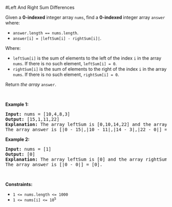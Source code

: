 #Left And Right Sum Differences
<p>Given a <strong>0-indexed</strong> integer array <code>nums</code>, find a <strong>0-indexed </strong>integer array <code>answer</code> where:</p>
<ul>
<li><code>answer.length == nums.length</code>.</li>
<li><code>answer[i] = |leftSum[i] - rightSum[i]|</code>.</li>
</ul>
<p>Where:</p>
<ul>
<li><code>leftSum[i]</code> is the sum of elements to the left of the index <code>i</code> in the array <code>nums</code>. If there is no such element, <code>leftSum[i] = 0</code>.</li>
<li><code>rightSum[i]</code> is the sum of elements to the right of the index <code>i</code> in the array <code>nums</code>. If there is no such element, <code>rightSum[i] = 0</code>.</li>
</ul>
<p>Return <em>the array</em> <code>answer</code>.</p>
<p> </p>
<p><strong class="example">Example 1:</strong></p>
<pre><strong>Input:</strong> nums = [10,4,8,3]
<strong>Output:</strong> [15,1,11,22]
<strong>Explanation:</strong> The array leftSum is [0,10,14,22] and the array rightSum is [15,11,3,0].
The array answer is [|0 - 15|,|10 - 11|,|14 - 3|,|22 - 0|] = [15,1,11,22].
</pre>
<p><strong class="example">Example 2:</strong></p>
<pre><strong>Input:</strong> nums = [1]
<strong>Output:</strong> [0]
<strong>Explanation:</strong> The array leftSum is [0] and the array rightSum is [0].
The array answer is [|0 - 0|] = [0].
</pre>
<p> </p>
<p><strong>Constraints:</strong></p>
<ul>
<li><code>1 &lt;= nums.length &lt;= 1000</code></li>
<li><code>1 &lt;= nums[i] &lt;= 10<sup>5</sup></code></li>
</ul>
